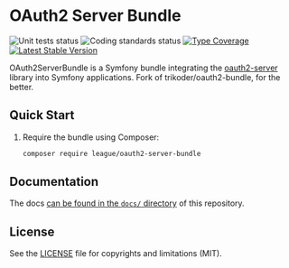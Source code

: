 # OAuth2 Server Bundle

![Unit tests status](https://github.com/thephpleague/oauth2-server-bundle/workflows/unit%20tests/badge.svg)
![Coding standards status](https://github.com/thephpleague/oauth2-server-bundle/workflows/coding%20standards/badge.svg)
[![Type Coverage](https://shepherd.dev/github/thephpleague/oauth2-server-bundle/coverage.svg)](https://shepherd.dev/github/thephpleague/oauth2-server-bundle)
[![Latest Stable Version](https://poser.pugx.org/league/oauth2-server-bundle/v/stable)](https://packagist.org/packages/thephpleague/oauth2-server-bundle)

OAuth2ServerBundle is a Symfony bundle integrating the [oauth2-server](https://github.com/thephpleague/oauth2-server) library into Symfony applications.
Fork of trikoder/oauth2-bundle, for the better.

## Quick Start

1. Require the bundle using Composer:

    ```sh
    composer require league/oauth2-server-bundle
    ```

## Documentation

The docs [can be found in the `docs/` directory](docs/index.md) of this repository.

## License
See the [LICENSE](LICENSE) file for copyrights and limitations (MIT).
